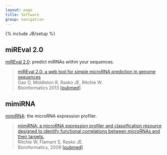 ```yaml
---
layout: page
title: Software
group: navigation
---
```

{% include JB/setup %}



<html>
<h2>miREval 2.0</h2>
<p>
<a href="/mireval/">miREval 2.0</a>: predict miRNAs within your sequences.
<p>
<blockquote><a target="_blank" href="http://bioinformatics.oxfordjournals.org/content/early/2013/10/06/bioinformatics.btt545.short">miREval 2.0: a web tool for simple microRNA prediction in genome sequences</a><br>
Gao D, Middleton R, Rasko JE, Ritchie W.<br>
Bioinformatics 2013
<a target="_blank" href="http://www.ncbi.nlm.nih.gov/pubmed/24048357">[pubmed]</a>
</blockquote>
<p>
<h2>mimiRNA</h2>
<p><a href="/mep/formulaire.html">mimiRNA</a>: the microRNA expression profiler.
<p>
<blockquote><a target="_blank" href="http://bioinformatics.oxfordjournals.org/content/26/2/223.long">mimiRNA: a microRNA expression profiler and classification resource designed to identify functional correlations between microRNAs and their targets.</a><br>
Ritchie W, Flamant S, Rasko JE.<br>
Bioinformatics, 2009
<a target="_blank" href="http://www.ncbi.nlm.nih.gov/pubmed/19933167">[pubmed]</a><br>
</blockquote>

</ul>
</body>
</html>

